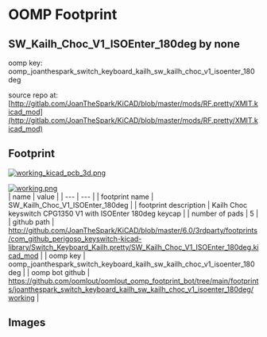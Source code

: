 # OOMP Footprint  
## SW_Kailh_Choc_V1_ISOEnter_180deg  by none  
  
oomp key: oomp_joanthespark_switch_keyboard_kailh_sw_kailh_choc_v1_isoenter_180deg  
  
source repo at: [http://gitlab.com/JoanTheSpark/KiCAD/blob/master/mods/RF.pretty/XMIT.kicad_mod](http://gitlab.com/JoanTheSpark/KiCAD/blob/master/mods/RF.pretty/XMIT.kicad_mod)  
## Footprint  
  
[![working_kicad_pcb_3d.png](working_kicad_pcb_3d_600.png)](working_kicad_pcb_3d.png)  
  
[![working.png](working_600.png)](working.png)  
| name | value | 
| --- | --- | 
| footprint name | SW_Kailh_Choc_V1_ISOEnter_180deg | 
| footprint description | Kailh Choc keyswitch CPG1350 V1 with ISOEnter 180deg keycap | 
| number of pads | 5 | 
| github path | http://github.com/JoanTheSpark/KiCAD/blob/master/6.0/3rdparty/footprints/com_github_perigoso_keyswitch-kicad-library/Switch_Keyboard_Kailh.pretty/SW_Kailh_Choc_V1_ISOEnter_180deg.kicad_mod | 
| oomp key | oomp_joanthespark_switch_keyboard_kailh_sw_kailh_choc_v1_isoenter_180deg | 
| oomp bot github | https://github.com/oomlout/oomlout_oomp_footprint_bot/tree/main/footprints/joanthespark_switch_keyboard_kailh_sw_kailh_choc_v1_isoenter_180deg/working | 
## Images  

